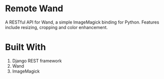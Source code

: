 # Remote Wand
A RESTful API for Wand, a simple ImageMagick binding for Python. Features include resizing, cropping and color enhancement.

# Built With
1. Django REST framework
2. Wand
3. ImageMagick



